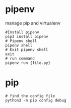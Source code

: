 # pipenv

manage pip and virtualenv

```
#Install pipenv
pip3 install pipenv
# Pipenv shell
pipenv shell
# Exit pipenv shell
exit
# run command
pipenv run {file.py}
```

# pip
```
# find the config file
python3 -m pip config debug
```
